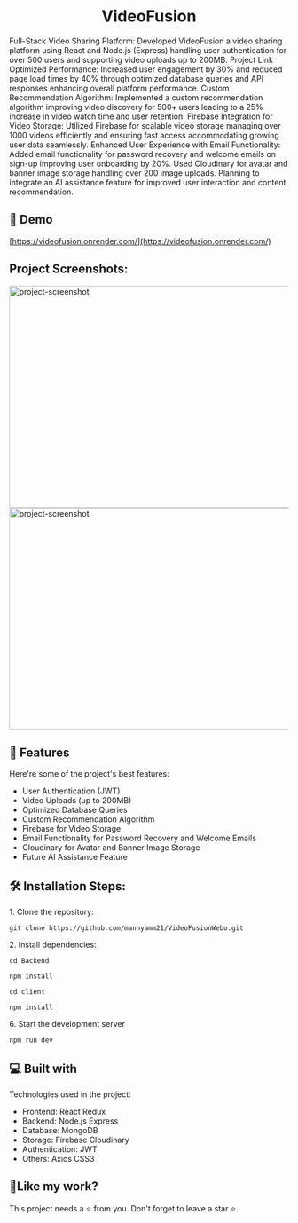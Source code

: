 <h1 align="center" id="title">VideoFusion</h1>

<p id="description">Full-Stack Video Sharing Platform: Developed VideoFusion a video sharing platform using React and Node.js (Express) handling user authentication for over 500 users and supporting video uploads up to 200MB. Project Link Optimized Performance: Increased user engagement by 30% and reduced page load times by 40% through optimized database queries and API responses enhancing overall platform performance. Custom Recommendation Algorithm: Implemented a custom recommendation algorithm improving video discovery for 500+ users leading to a 25% increase in video watch time and user retention. Firebase Integration for Video Storage: Utilized Firebase for scalable video storage managing over 1000 videos efficiently and ensuring fast access accommodating growing user data seamlessly. Enhanced User Experience with Email Functionality: Added email functionality for password recovery and welcome emails on sign-up improving user onboarding by 20%. Used Cloudinary for avatar and banner image storage handling over 200 image uploads. Planning to integrate an AI assistance feature for improved user interaction and content recommendation.</p>

<h2>🚀 Demo</h2>

[https://videofusion.onrender.com/](https://videofusion.onrender.com/)

<h2>Project Screenshots:</h2>

<img src="https://res-console.cloudinary.com/drrijqnfz/media_explorer_thumbnails/61b03925b15afab54c27ec10a2fb3e22/detailed" alt="project-screenshot" width="600" height="400/">

<img src="https://res-console.cloudinary.com/drrijqnfz/media_explorer_thumbnails/38f1809cec5bd8c36c10e38e3a762dc1/detailed" alt="project-screenshot" width="600" height="400/">

  
  
<h2>🧐 Features</h2>

Here're some of the project's best features:

*   User Authentication (JWT)
*   Video Uploads (up to 200MB)
*   Optimized Database Queries
*   Custom Recommendation Algorithm
*   Firebase for Video Storage
*   Email Functionality for Password Recovery and Welcome Emails
*   Cloudinary for Avatar and Banner Image Storage
*   Future AI Assistance Feature

<h2>🛠️ Installation Steps:</h2>

<p>1. Clone the repository:</p>

```
git clone https://github.com/mannyamm21/VideoFusionWebo.git
```

<p>2. Install dependencies:</p>

```
cd Backend
```

```
npm install
```

```
cd client
```

```
npm install
```

<p>6. Start the development server</p>

```
npm run dev
```

  
  
<h2>💻 Built with</h2>

Technologies used in the project:

*   Frontend: React Redux
*   Backend: Node.js Express
*   Database: MongoDB
*   Storage: Firebase Cloudinary
*   Authentication: JWT
*   Others: Axios CSS3

<h2>💖Like my work?</h2>

This project needs a ⭐️ from you. Don't forget to leave a star ⭐️.
